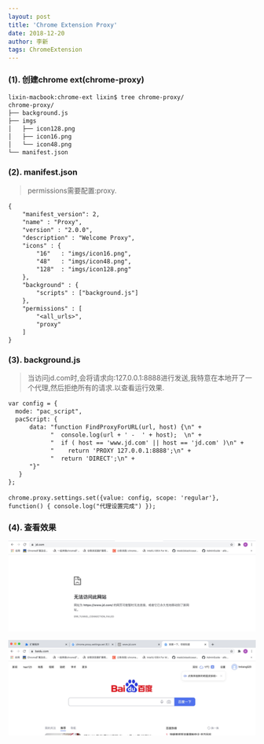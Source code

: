 ```yaml
---
layout: post
title: 'Chrome Extension Proxy'
date: 2018-12-20
author: 李新
tags: ChromeExtension
---
```


### (1). 创建chrome ext(chrome-proxy)
```
lixin-macbook:chrome-ext lixin$ tree chrome-proxy/
chrome-proxy/
├── background.js
├── imgs
│   ├── icon128.png
│   ├── icon16.png
│   └── icon48.png
└── manifest.json
```
### (2). manifest.json
> permissions需要配置:proxy.   

```
{
    "manifest_version": 2,
    "name" : "Proxy",
    "version" : "2.0.0",
    "description" : "Welcome Proxy",
    "icons" : {
        "16"   : "imgs/icon16.png",
        "48"   : "imgs/icon48.png",
        "128"  : "imgs/icon128.png"
    },
    "background" : {
        "scripts" : ["background.js"]
    },
    "permissions" : [
        "<all_urls>",
        "proxy"
    ]
}
```

### (3). background.js 
> 当访问jd.com时,会将请求向:127.0.0.1:8888进行发送,我特意在本地开了一个代理,然后拒绝所有的请求.以查看运行效果.

```
var config = {
  mode: "pac_script",
  pacScript: {
      data: "function FindProxyForURL(url, host) {\n" +
            "  console.log(url + ' -  ' + host);  \n" +
            "  if ( host == 'www.jd.com' || host == 'jd.com' )\n" +
            "    return 'PROXY 127.0.0.1:8888';\n" +
            "  return 'DIRECT';\n" +
      "}"
   }
};

chrome.proxy.settings.set({value: config, scope: 'regular'}, function() { console.log("代理设置完成") });
```
### (4). 查看效果
!["Chrome Proxy JD Fail"](/assets/chrome-ext/imgs/chrome-ext-proxy-jd.jpg)

!["Chrome Proxy Baidu Success"](/assets/chrome-ext/imgs/chrome-ext-proxy-baidu.jpg)